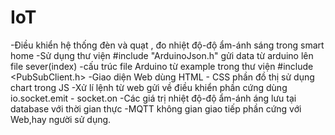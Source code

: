 # IoT
-Điều khiển hệ thống đèn và quạt , đo nhiệt độ-độ ẩm-ánh sáng trong smart home 
-Sử dụng thư viện #include "ArduinoJson.h" gửi data từ arduino lên file sever(index)
-cấu trúc file Arduino từ example trong thư viện #include <PubSubClient.h> 
-Giao diện Web dùng HTML - CSS phần đồ thị sử dụng chart trong JS
-Xử lí lệnh từ web gửi về điều khiển phần cứng dùng io.socket.emit - socket.on
-Các giá trị nhiệt độ-độ ẩm-ánh áng lưu tại database với thời gian thực 
-MQTT không gian giao tiếp phần cứng với Web,hay người sử dụng.
